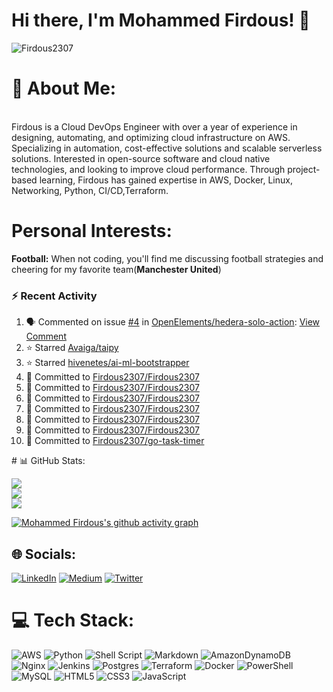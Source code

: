 # Hi there, I'm Mohammed Firdous! 👋

<p align="left">
  <img src="https://komarev.com/ghpvc/?username=Firdous2307&label=Profile%20views&color=0e75b6&style=flat" alt="Firdous2307" />
</p>
 
# 💫 About Me:
<br> Firdous is a Cloud DevOps Engineer with over a year of experience in designing, automating, and optimizing cloud infrastructure on AWS. Specializing in automation, cost-effective solutions and scalable serverless solutions. Interested in open-source software and cloud native technologies, and looking to improve cloud performance. Through project-based learning, Firdous has gained expertise in AWS, Docker, Linux, Networking, Python, CI/CD,Terraform.</br>

# Personal Interests:
**Football:** When not coding, you'll find me discussing football strategies and cheering for my favorite team(**Manchester United**)<br>


### :zap: Recent Activity
<!--START_SECTION:activity-->
1. 🗣 Commented on issue [#4](https://github.com/OpenElements/hedera-solo-action/issues/4) in [OpenElements/hedera-solo-action](https://github.com/OpenElements/hedera-solo-action): [View Comment](https://github.com/OpenElements/hedera-solo-action/issues/4#issuecomment-2388981014)
2. ⭐ Starred [Avaiga/taipy](https://github.com/Avaiga/taipy)
3. ⭐ Starred [hivenetes/ai-ml-bootstrapper](https://github.com/hivenetes/ai-ml-bootstrapper)
4. 📝 Committed to [Firdous2307/Firdous2307](https://github.com/Firdous2307/Firdous2307/commit/8453030e3a05faec382623547c81e08137e4f0e7)
5. 📝 Committed to [Firdous2307/Firdous2307](https://github.com/Firdous2307/Firdous2307/commit/ac15916084ee4ddea4391f049384cee954c5131d)
6. 📝 Committed to [Firdous2307/Firdous2307](https://github.com/Firdous2307/Firdous2307/commit/a4fb1add0420fbee9584008a9109aebeff8a6875)
7. 📝 Committed to [Firdous2307/Firdous2307](https://github.com/Firdous2307/Firdous2307/commit/523c37c8a16679c355a16fe76eeff7dce56fe188)
8. 📝 Committed to [Firdous2307/Firdous2307](https://github.com/Firdous2307/Firdous2307/commit/e063a8f1645d9909609c79bb3366e836863ba791)
9. 📝 Committed to [Firdous2307/Firdous2307](https://github.com/Firdous2307/Firdous2307/commit/97a785590b444cd16c2c2778b8f7da58b90990c2)
10. 📝 Committed to [Firdous2307/go-task-timer](https://github.com/Firdous2307/go-task-timer/commit/17edd822229435e4112e3974aa4d5b1228f60d10)
<!--END_SECTION:activity--># 📊 GitHub Stats:
![](https://github-readme-stats.vercel.app/api?username=Firdous2307&theme=dark&hide_border=false&include_all_commits=false&count_private=false)<br/>
![](https://github-readme-streak-stats.herokuapp.com/?user=Firdous2307&theme=dark&hide_border=false)<br/>
![](https://github-readme-stats.vercel.app/api/top-langs/?username=Firdous2307&theme=dark&hide_border=false&include_all_commits=false&count_private=false&layout=compact)

[![Mohammed Firdous's github activity graph](https://github-readme-activity-graph.vercel.app/graph?username=Firdous2307&hide_border=true&theme=high-contrast)](https://github.com/Firdous2307/github-readme-activity-graph)





## 🌐 Socials:
[![LinkedIn](https://img.shields.io/badge/LinkedIn-%230077B5.svg?logo=linkedin&logoColor=white)](https://www.linkedin.com/in/mohammedfirdousaraoye) [![Medium](https://img.shields.io/badge/Medium-12100E?logo=medium&logoColor=white)](https://medium.com/@mohammedfirdousaraoye) [![Twitter](https://img.shields.io/badge/Twitter-%231DA1F2.svg?logo=Twitter&logoColor=white)](https://twitter.com/iamfirdouss) 


# 💻 Tech Stack:
![AWS](https://img.shields.io/badge/AWS-%23FF9900.svg?style=for-the-badge&logo=amazon-aws&logoColor=white) ![Python](https://img.shields.io/badge/python-3670A0?style=for-the-badge&logo=python&logoColor=ffdd54) ![Shell Script](https://img.shields.io/badge/shell_script-%23121011.svg?style=for-the-badge&logo=gnu-bash&logoColor=white) ![Markdown](https://img.shields.io/badge/markdown-%23000000.svg?style=for-the-badge&logo=markdown&logoColor=white) ![AmazonDynamoDB](https://img.shields.io/badge/Amazon%20DynamoDB-4053D6?style=for-the-badge&logo=Amazon%20DynamoDB&logoColor=white) ![Nginx](https://img.shields.io/badge/nginx-%23009639.svg?style=for-the-badge&logo=nginx&logoColor=white) ![Jenkins](https://img.shields.io/badge/jenkins-%232C5263.svg?style=for-the-badge&logo=jenkins&logoColor=white) ![Postgres](https://img.shields.io/badge/postgres-%23316192.svg?style=for-the-badge&logo=postgresql&logoColor=white) ![Terraform](https://img.shields.io/badge/terraform-%235835CC.svg?style=for-the-badge&logo=terraform&logoColor=white) ![Docker](https://img.shields.io/badge/docker-%230db7ed.svg?style=for-the-badge&logo=docker&logoColor=white) ![PowerShell](https://img.shields.io/badge/PowerShell-%235391FE.svg?style=for-the-badge&logo=powershell&logoColor=white) ![MySQL](https://img.shields.io/badge/mysql-%2300000f.svg?style=for-the-badge&logo=mysql&logoColor=white) ![HTML5](https://img.shields.io/badge/html5-%23E34F26.svg?style=for-the-badge&logo=html5&logoColor=white) ![CSS3](https://img.shields.io/badge/css3-%231572B6.svg?style=for-the-badge&logo=css3&logoColor=white) ![JavaScript](https://img.shields.io/badge/javascript-%23323330.svg?style=for-the-badge&logo=javascript&logoColor=%23F7DF1E)






